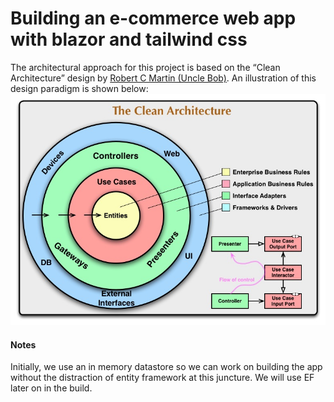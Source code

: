 # Building an e-commerce web app with blazor and tailwind css

The architectural approach for this project is based on the “Clean Architecture” design by 
[Robert C Martin (Uncle Bob)](https://blog.cleancoder.com/uncle-bob/2012/08/13/the-clean-architecture.html).
An illustration of this design paradigm is shown below:
![alt text](clean-code-img.jpg)

#### Notes

Initially, we use an in memory datastore so we can work on building the
app without the distraction of entity framework at this juncture.
We will use EF later on in the build.

